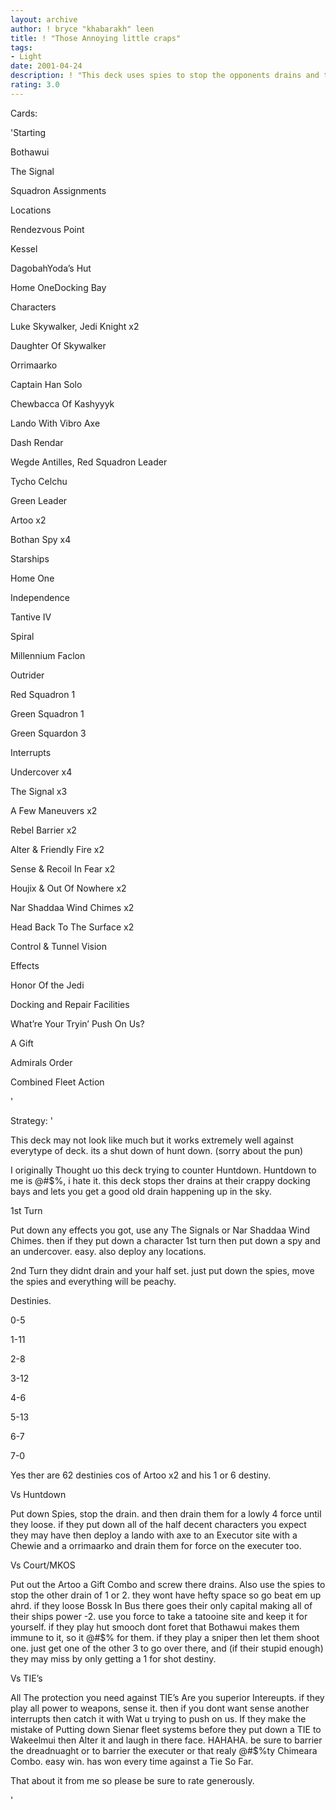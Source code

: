 ```yaml
---
layout: archive
author: ! bryce "khabarakh" leen
title: ! "Those Annoying little craps"
tags:
- Light
date: 2001-04-24
description: ! "This deck uses spies to stop the opponents drains and then space to control every place on the table."
rating: 3.0
---
```

Cards: 

'Starting


Bothawui

The Signal

Squadron Assignments


Locations


Rendezvous Point

Kessel

DagobahYoda’s Hut

Home OneDocking Bay


Characters


Luke Skywalker, Jedi Knight x2

Daughter Of Skywalker

Orrimaarko

Captain Han Solo

Chewbacca Of Kashyyyk

Lando With Vibro Axe

Dash Rendar

Wegde Antilles, Red Squadron Leader

Tycho Celchu

Green Leader

Artoo x2

Bothan Spy x4 


Starships


Home One

Independence

Tantive IV

Spiral

Millennium Faclon

Outrider

Red Squadron 1

Green Squadron 1

Green Squardon 3


Interrupts


Undercover x4

The Signal x3

A Few Maneuvers x2

Rebel Barrier x2

Alter & Friendly Fire x2

Sense & Recoil In Fear x2

Houjix & Out Of Nowhere x2

Nar Shaddaa Wind Chimes x2

Head Back To The Surface x2

Control & Tunnel Vision


Effects


Honor Of the Jedi

Docking and Repair Facilities

What’re Your Tryin’ Push On Us?

A Gift


Admirals Order


Combined Fleet Action

'

Strategy: '

This deck may not look like much but it works extremely well against everytype of deck. its a shut down of hunt down. (sorry about the pun)


I originally Thought uo this deck trying to counter Huntdown. Huntdown to me is @#$%, i hate it. this deck stops ther drains at their crappy docking bays and lets you get a good old drain happening up in the sky.


1st Turn


Put down any effects you got, use any The Signals or Nar Shaddaa Wind Chimes. then if they put down a character 1st turn then put down a spy and an undercover. easy. also deploy any locations.


2nd Turn they didnt drain and your half set. just put down the spies, move the spies and everything will be peachy.


Destinies.


0-5

1-11

2-8

3-12

4-6

5-13

6-7

7-0


Yes ther are 62 destinies cos of Artoo x2 and his 1 or 6 destiny.



Vs Huntdown 

Put down Spies, stop the drain. and then drain them for a lowly 4 force until they loose. if they put down all of the half decent characters you expect they may have then deploy a lando with axe to an Executor site with a Chewie and a orrimaarko and drain them for force on the executer too.


Vs Court/MKOS


Put out the Artoo a Gift Combo and screw there drains. Also use the spies to stop the other drain of 1 or 2. they wont have hefty space so go beat em up ahrd. if they loose Bossk In Bus there goes their only capital making all of their ships power -2. use you force to take a tatooine site and keep it for yourself. if they play hut smooch dont foret that Bothawui makes them immune to it, so it @#$% for them. if they play a sniper then let them shoot one. just get one of the other 3 to go over there, and (if their stupid enough) they may miss by only getting a 1 for shot destiny.


Vs TIE’s


All The protection you need against TIE’s Are you superior Intereupts. if they play all power to weapons, sense it. then if you dont want sense another interrupts then catch it with Wat u trying to push on us. If they make the mistake of Putting down Sienar fleet systems before they put down a TIE to Wakeelmui then Alter it and laugh in there face. HAHAHA. be sure to barrier the dreadnuaght or to barrier the executer or that realy @#$%ty Chimeara Combo. easy win. has won every time against a Tie So Far.


That about it from me so please be sure to rate generously.

'